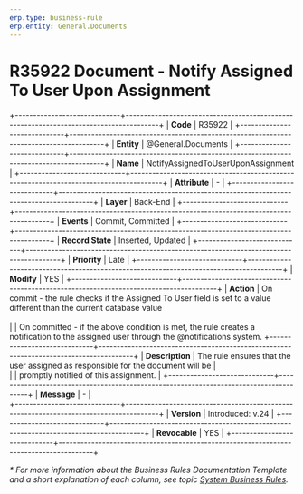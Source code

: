 ```yaml
---
erp.type: business-rule
erp.entity: General.Documents
---
```


# R35922 Document - Notify Assigned To User Upon Assignment
+-----------------------------+---------------------------------------------------------------------------------------+
| **Code**                    | R35922                                                                                |
+-----------------------------+---------------------------------------------------------------------------------------+
| **Entity**                  | @General.Documents                                                                    |
+-----------------------------+---------------------------------------------------------------------------------------+
| **Name**                    | NotifyAssignedToUserUponAssignment                                                    |
+-----------------------------+---------------------------------------------------------------------------------------+
| **Attribute**               | \-                                                                                    |
+-----------------------------+---------------------------------------------------------------------------------------+
| **Layer**                   | Back-End                                                                              |
+-----------------------------+---------------------------------------------------------------------------------------+
| **Events**                  | Commit, Committed                                                                     |
+-----------------------------+---------------------------------------------------------------------------------------+
| **Record State**            | Inserted, Updated                                                                     |
+-----------------------------+---------------------------------------------------------------------------------------+
| **Priority**                | Late                                                                                  |
+-----------------------------+---------------------------------------------------------------------------------------+
| **Modify**                  | YES                                                                                   |
+-----------------------------+---------------------------------------------------------------------------------------+
| **Action**                  | On commit - the rule checks if the Assigned To User field is set to a value different than the current database value <br>      
|                             | On committed - if the above condition is met, the rule creates a notification to the assigned user through the @notifications system. 
+-----------------------------+---------------------------------------------------------------------------------------+
| **Description**             | The rule ensures that the user assigned as responsible for the document will be       |     
|                             | promptly notified of this assignment.                                                 |
+-----------------------------+---------------------------------------------------------------------------------------+
| **Message**                 | \-                                                                                    |                         
+-----------------------------+---------------------------------------------------------------------------------------+
| **Version**                 | Introduced: v.24                                                                      |
+-----------------------------+---------------------------------------------------------------------------------------+
| **Revocable**               | YES                                                                                   |
+-----------------------------+---------------------------------------------------------------------------------------+

*\* For more information about the Business Rules Documentation Template and a short explanation of each column, see
topic [System Business Rules](../templates/template-description-system-business-rules.md).*
